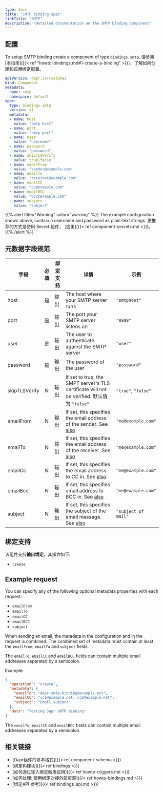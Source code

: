 ```yaml
---
type: docs
title: "SMTP binding spec"
linkTitle: "SMTP"
description: "Detailed documentation on the SMTP binding component"
---
```


## 配置

To setup SMTP binding create a component of type `bindings.smtp`. 请参阅[本指南]({{< ref "howto-bindings.md#1-create-a-binding" >}})，了解如何创建和应用绑定配置。


```yaml
apiVersion: dapr.io/v1alpha1
kind: Component
metadata:
  name: smtp
  namespace: default
spec:
  type: bindings.smtp
  version: v1
  metadata:
  - name: host
    value: "smtp host" 
  - name: port
    value: "smtp port"
  - name: user
    value: "username"
  - name: password
    value: "password"
  - name: skipTLSVerify
    value: true|false
  - name: emailFrom
    value: "sender@example.com"
  - name: emailTo
    value: "receiver@example.com"
  - name: emailCC
    value: "cc@example.com"
  - name: emailBCC
    value: "bcc@example.com"
  - name: subject
    value: "subject"
```

{{% alert title="Warning" color="warning" %}}
The example configuration shown above, contain a username and password as plain-text strings. 更推荐的方式是使用 Secret 组件， [这里]({{< ref component-secrets.md >}})。
{{% /alert %}}

## 元数据字段规范

| 字段            | 必填 | 绑定支持 | 详情                                                                                     | 示例                  |
| ------------- |:--:| ---- | -------------------------------------------------------------------------------------- | ------------------- |
| host          | 是  | 输出   | The host where your SMTP server runs                                                   | `"smtphost"`        |
| port          | 是  | 输出   | The port your SMTP server listens on                                                   | `"9999"`            |
| user          | 是  | 输出   | The user to authenticate against the SMTP server                                       | `"user"`            |
| password      | 是  | 输出   | The password of the user                                                               | `"password"`        |
| skipTLSVerify | N  | 输出   | If set to true, the SMPT server's TLS certificate will not be verified. 默认值为 `"false"` | `"true"`, `"false"` |
| emailFrom     | N  | 输出   | If set, this specifies the email address of the sender. See [also](#example-request)   | `"me@example.com"`  |
| emailTo       | N  | 输出   | If set, this specifies the email address of the receiver. See [also](#example-request) | `"me@example.com"`  |
| emailCc       | N  | 输出   | If set, this specifies the email address to CC in. See [also](#example-request)        | `"me@example.com"`  |
| emailBcc      | N  | 输出   | If set, this specifies email address to BCC in. See [also](#example-request)           | `"me@example.com"`  |
| subject       | N  | 输出   | If set, this specifies the subject of the email message. See [also](#example-request)  | `"subject of mail"` |

## 绑定支持

该组件支持**输出绑定**，其操作如下:

- `create`

## Example request

You can specify any of the following optional metadata properties with each request:

- `emailFrom`
- `emailTo`
- `emailCC`
- `emailBCC`
- `subject`

When sending an email, the metadata in the configuration and in the request is combined. The combined set of metadata must contain at least the `emailFrom`, `emailTo` and `subject` fields.

The `emailTo`, `emailCC` and `emailBCC` fields can contain multiple email addresses separated by a semicolon.

Example:
```json
{
  "operation": "create",
  "metadata": {
    "emailTo": "dapr-smtp-binding@example.net",
    "emailCC": "cc1@example.net; cc2@example.net",
    "subject": "Email subject"
  },
  "data": "Testing Dapr SMTP Binding"
}
```

The `emailTo`, `emailCC` and `emailBCC` fields can contain multiple email addresses separated by a semicolon.
## 相关链接

- [Dapr组件的基本格式]({{< ref component-schema >}})
- [绑定构建块]({{< ref bindings >}})
- [如何通过输入绑定触发应用]({{< ref howto-triggers.md >}})
- [如何处理: 使用绑定对接外部资源]({{< ref howto-bindings.md >}})
- [绑定API 参考]({{< ref bindings_api.md >}})
